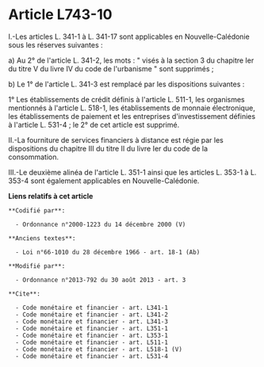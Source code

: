 # Article L743-10

I.-Les articles L. 341-1 à L. 341-17 sont applicables en Nouvelle-Calédonie sous les réserves suivantes : 

a) Au 2° de l'article L. 341-2, les mots : " visés à la section 3 du chapitre Ier du titre V du livre IV du code de
l'urbanisme " sont supprimés ; 

b) Le 1° de l'article L. 341-3 est remplacé par les dispositions suivantes : 

1° Les établissements de crédit définis à l'article L. 511-1, les organismes mentionnés à l'article L. 518-1, les
établissements de monnaie électronique, les établissements de paiement et les entreprises d'investissement définies à
l'article L. 531-4 ; le 2° de cet article est supprimé. 

II.-La fourniture de services financiers à distance est régie par les dispositions du chapitre III du titre II du livre Ier
du code de la consommation. 

III.-Le deuxième alinéa de l'article L. 351-1 ainsi que les articles L. 353-1 à L. 353-4 sont également applicables en
Nouvelle-Calédonie.

**Liens relatifs à cet article**

	**Codifié par**:

	  - Ordonnance n°2000-1223 du 14 décembre 2000 (V)

	**Anciens textes**:

	  - Loi n°66-1010 du 28 décembre 1966 - art. 18-1 (Ab)

	**Modifié par**:

	  - Ordonnance n°2013-792 du 30 août 2013 - art. 3

	**Cite**:

	  - Code monétaire et financier - art. L341-1
	  - Code monétaire et financier - art. L341-2
	  - Code monétaire et financier - art. L341-3
	  - Code monétaire et financier - art. L351-1
	  - Code monétaire et financier - art. L353-1
	  - Code monétaire et financier - art. L511-1
	  - Code monétaire et financier - art. L518-1 (V)
	  - Code monétaire et financier - art. L531-4
